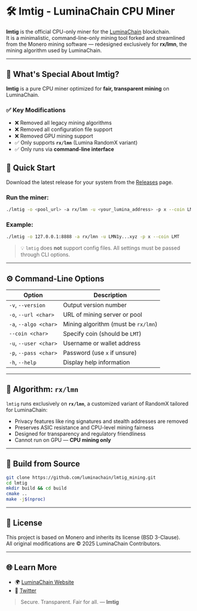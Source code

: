 

# 🛠️ lmtig - LuminaChain CPU Miner

**lmtig** is the official CPU-only miner for the [LuminaChain](https://luminachain.pro) blockchain.  
It is a minimalistic, command-line-only mining tool forked and streamlined from the Monero mining software — redesigned exclusively for **rx/lmn**, the mining algorithm used by LuminaChain.

---

## 🔧 What's Special About lmtig?

**lmtig** is a pure CPU miner optimized for **fair, transparent mining** on LuminaChain.

### ✅ Key Modifications

- ❌ Removed all legacy mining algorithms  
- ❌ Removed all configuration file support  
- ❌ Removed GPU mining support  
- ✅ Only supports **`rx/lmn`** (Lumina RandomX variant)  
- ✅ Only runs via **command-line interface**  



## 🚀 Quick Start

Download the latest release for your system from the [Releases](./releases) page.

### Run the miner:

```bash
./lmtig -o <pool_url> -a rx/lmn -u <your_lumina_address> -p x --coin LMT
```

### Example:

```bash
./lmtig -o 127.0.0.1:8888 -a rx/lmn -u LMN1y...xyz -p x --coin LMT
```

> 💡 `lmtig` does **not** support config files. All settings must be passed through CLI options.

---

## ⚙️ Command-Line Options

| Option | Description |
|--------|-------------|
| `-v`, `--version`        | Output version number |
| `-o`, `--url <char>`     | URL of mining server or pool |
| `-a`, `--algo <char>`    | Mining algorithm (must be `rx/lmn`) |
| `--coin <char>`          | Specify coin (should be `LMT`) |
| `-u`, `--user <char>`    | Username or wallet address |
| `-p`, `--pass <char>`    | Password (use `x` if unsure) |
| `-h`, `--help`           | Display help information |

---

## 🧠 Algorithm: `rx/lmn`

`lmtig` runs exclusively on **`rx/lmn`**, a customized variant of RandomX tailored for LuminaChain:

- Privacy features like ring signatures and stealth addresses are removed  
- Preserves ASIC resistance and CPU-level mining fairness  
- Designed for transparency and regulatory friendliness  
- Cannot run on GPU — **CPU mining only**

---

## 🧱 Build from Source

```bash
git clone https://github.com/luminachain/lmtig_mining.git
cd lmtig
mkdir build && cd build
cmake ..
make -j$(nproc)
```

---

## 📜 License

This project is based on Monero and inherits its license (BSD 3-Clause).  
All original modifications are © 2025 LuminaChain Contributors.

---

## 🌐 Learn More

- 🌍 [LuminaChain Website](https://luminachain.pro)
- 📣 [Twitter](https://x.com/luminachainorg)

> Secure. Transparent. Fair for all. — **lmtig**


